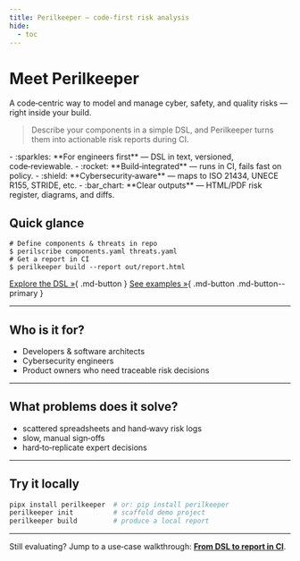 ```yaml
---
title: Perilkeeper — code‑first risk analysis
hide:
  - toc
---
```


# Meet **Perilkeeper**

A code‑centric way to model and manage cyber, safety, and quality risks — right inside your build.

> Describe your components in a simple DSL, and Perilkeeper turns them into actionable risk reports during CI.

<div class="grid cards" markdown>
- :sparkles: **For engineers first** — DSL in text, versioned, code‑reviewable.
- :rocket: **Build‑integrated** — runs in CI, fails fast on policy.
- :shield: **Cybersecurity‑aware** — maps to ISO 21434, UNECE R155, STRIDE, etc.
- :bar_chart: **Clear outputs** — HTML/PDF risk register, diagrams, and diffs.
</div>

## Quick glance

```console
# Define components & threats in repo
$ perilscribe components.yaml threats.yaml
# Get a report in CI
$ perilkeeper build --report out/report.html
```

[Explore the DSL »](language.md){ .md-button }
[See examples »](examples.md){ .md-button .md-button--primary }

---

## Who is it for?
- Developers & software architects
- Cybersecurity engineers
- Product owners who need traceable risk decisions

---

## What problems does it solve?
- scattered spreadsheets and hand‑wavy risk logs
- slow, manual sign‑offs
- hard‑to‑replicate expert decisions

---

## Try it locally

```bash
pipx install perilkeeper  # or: pip install perilkeeper
perilkeeper init          # scaffold demo project
perilkeeper build         # produce a local report
```

---

Still evaluating? Jump to a use‑case walkthrough: **[From DSL to report in CI](use-cases.md)**.

